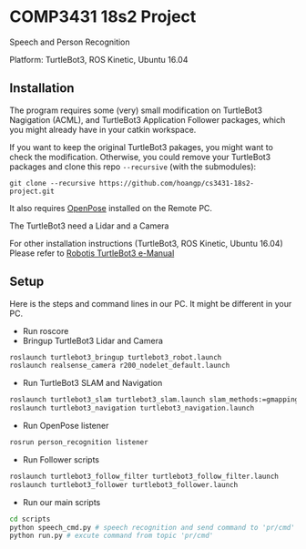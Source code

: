 # COMP3431 18s2 Project

Speech and Person Recognition

Platform: TurtleBot3, ROS Kinetic, Ubuntu 16.04

## Installation

The program requires some (very) small modification on TurtleBot3 Nagigation (ACML), and TurtleBot3 Application Follower packages, which you might already have in your catkin workspace.

If you want to keep the original TurtleBot3 pakages, you might want to check the modification. Otherwise, you could remove your TurtleBot3 packages and clone this repo `--recursive` (with the submodules):

```git
git clone --recursive https://github.com/hoangp/cs3431-18s2-project.git
```

It also requires [OpenPose](https://github.com/CMU-Perceptual-Computing-Lab/openpose) installed on the Remote PC.

The TurtleBot3 need a Lidar and a Camera

For other installation instructions (TurtleBot3, ROS Kinetic, Ubuntu 16.04) Please refer to [Robotis TurtleBot3 e-Manual](http://emanual.robotis.com/docs/en/platform/turtlebot3/pc_setup/)

## Setup

Here is the steps and command lines in our PC. It might be different in your PC.

- Run roscore
- Bringup TurtleBot3 Lidar and Camera

```bash
roslaunch turtlebot3_bringup turtlebot3_robot.launch
roslaunch realsense_camera r200_nodelet_default.launch
```

- Run TurtleBot3 SLAM and Navigation

```bash
roslaunch turtlebot3_slam turtlebot3_slam.launch slam_methods:=gmapping
roslaunch turtlebot3_navigation turtlebot3_navigation.launch
```

- Run OpenPose listener

```bash
rosrun person_recognition listener
```

- Run Follower scripts

```bash
roslaunch turtlebot3_follow_filter turtlebot3_follow_filter.launch
roslaunch turtlebot3_follower turtlebot3_follower.launch
```

- Run our main scripts

```bash
cd scripts
python speech_cmd.py # speech recognition and send command to 'pr/cmd'
python run.py # excute command from topic 'pr/cmd'
```